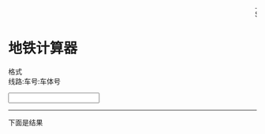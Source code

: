 <meta http-equiv="Content-Type" content="text/html; charset=utf-8">
<title>地铁计算器（Online）</title>
<body >
<marquee behavior="scroll" direction="left">上海轨道交通启用乘车扫码登记措施，手机扫描车窗二维码填写手机号，换车需再次扫码。全程戴口罩，人流不拥挤，谢谢配合！<br/>Shanghai Metro has adopted the code scanning registration measures for vehicles. The mobile phone scans the QR code of the window to fill in the mobile phone number, and the code needs to be scanned again when changing the car. Wear masks throughout, the crowd is not crowded, thank you for your cooperation!</marquee>
<h1>地铁计算器</h1>
<p>格式<br/>线路:车号:车体号</p>
<input id=mykeyword type=search onkeyup=findone()>
<hr/>
<p>下面是结果</p>
<div id=myfind></div>
<script>
var myCars=[
'JY:JY0101:JY010011<br/>',
'JY:JY0101:JY010022<br/>',
'JY:JY0101:JY010032<br/>',
'JY:JY0101:JY010041<br/>',
'JY:JY0102:JY010051<br/>',
'JY:JY0102:JY010062<br/>',
'JY:JY0102:JY010072<br/>',
'JY:JY0102:JY010081<br/>',
'JY:JY0103:JY010091<br/>',
'JY:JY0103:JY010102<br/>',
'JY:JY0103:JY010112<br/>',
'JY:JY0103:JY010121<br/>',
'JY:JY0104:JY010131<br/>',
'JY:JY0104:JY010142<br/>',
'JY:JY0104:JY010152<br/>',
'JY:JY0104:JY010161<br/>',
'JY:JY0105:JY010171<br/>',
'JY:JY0105:JY010182<br/>',
'JY:JY0105:JY010192<br/>',
'JY:JY0105:JY010201<br/>',
'JY:JY0106:JY010211<br/>',
'JY:JY0106:JY010222<br/>',
'JY:JY0106:JY010232<br/>',
'JY:JY0106:JY010241<br/>',
'JY:JY0107:JY010251<br/>',
'JY:JY0107:JY010262<br/>',
'JY:JY0107:JY010272<br/>',
'JY:JY0107:JY010281<br/>',
'T01:T0101:T010011<br/>',
'T01:T0101:T010022<br/>',
'T01:T0101:T010032<br/>',
'T01:T0101:T010041<br/>',
'T01:T0102:T010051<br/>',
'T01:T0102:T010062<br/>',
'T01:T0102:T010072<br/>',
'T01:T0102:T010081<br/>',
'T01:T0103:T010091<br/>',
'T01:T0103:T010102<br/>',
'T01:T0103:T010112<br/>',
'T01:T0103:T010121<br/>',
'T01:T0104:T010131<br/>',
'T01:T0104:T010142<br/>',
'T01:T0104:T010152<br/>',
'T01:T0104:T010161<br/>',
'T01:T0105:T010171<br/>',
'T01:T0105:T010182<br/>',
'T01:T0105:T010192<br/>',
'T01:T0105:T010201<br/>',
'T01:T0106:T010211<br/>',
'T01:T0106:T010222<br/>',
'T01:T0106:T010232<br/>',
'T01:T0106:T010241<br/>',
'T01:T0107:T010251<br/>',
'T01:T0107:T010262<br/>',
'T01:T0107:T010272<br/>',
'T01:T0107:T010281<br/>',
'T01:T0108:T010291<br/>',
'T01:T0108:T010302<br/>',
'T01:T0108:T010312<br/>',
'T01:T0108:T010321<br/>',
'T01:T0109:T010331<br/>',
'T01:T0109:T010342<br/>',
'T01:T0109:T010352<br/>',
'T01:T0109:T010361<br/>',
'T01:T0110:T010371<br/>',
'T01:T0110:T010382<br/>',
'T01:T0110:T010392<br/>',
'T01:T0110:T010401<br/>',
'T01:T0111:T010411<br/>',
'T01:T0111:T010422<br/>',
'T01:T0111:T010432<br/>',
'T01:T0111:T010441<br/>',
'17:17001:170011[首列交付的西柚。]<br/>',
'17:17001:170022[首列交付的西柚。]<br/>',
'17:17001:170033[首列交付的西柚。]<br/>',
'17:17001:170043[首列交付的西柚。170043号车厢号印刷错误，车身上显示170044。]<br/>',
'17:17001:170052[首列交付的西柚。]<br/>',
'17:17001:170061[首列交付的西柚。]<br/>',
'17:17002:170071<br/>',
'17:17002:170082<br/>',
'17:17002:170093<br/>',
'17:17002:170103<br/>',
'17:17002:170112<br/>',
'17:17002:170121<br/>',
'17:17003:170131<br/>',
'17:17003:170142<br/>',
'17:17003:170153<br/>',
'17:17003:170163<br/>',
'17:17003:170172<br/>',
'17:17003:170181<br/>',
'17:17004:170191<br/>',
'17:17004:170202<br/>',
'17:17004:170213<br/>',
'17:17004:170223<br/>',
'17:17004:170232<br/>',
'17:17004:170241<br/>',
'17:17005:170251<br/>',
'17:17005:170262<br/>',
'17:17005:170273<br/>',
'17:17005:170283<br/>',
'17:17005:170292<br/>',
'17:17005:170301<br/>',
'17:17006:170311<br/>',
'17:17006:170322<br/>',
'17:17006:170333<br/>',
'17:17006:170343<br/>',
'17:17006:170352<br/>',
'17:17006:170361<br/>',
'17:17007:170371<br/>',
'17:17007:170382<br/>',
'17:17007:170393<br/>',
'17:17007:170403<br/>',
'17:17007:170412<br/>',
'17:17007:170421<br/>',
'17:17008:170431<br/>',
'17:17008:170442<br/>',
'17:17008:170453<br/>',
'17:17008:170463<br/>',
'17:17008:170472<br/>',
'17:17008:170481<br/>',
'17:17009:170491<br/>',
'17:17009:170502<br/>',
'17:17009:170513<br/>',
'17:17009:170523<br/>',
'17:17009:170532<br/>',
'17:17009:170541<br/>',
'17:17010:170551<br/>',
'17:17010:170562<br/>',
'17:17010:170573<br/>',
'17:17010:170583<br/>',
'17:17010:170592<br/>',
'17:17010:170601<br/>',
'17:17011:170611<br/>',
'17:17011:170622<br/>',
'17:17011:170633<br/>',
'17:17011:170643<br/>',
'17:17011:170652<br/>',
'17:17011:170661<br/>',
'17:17012:170671<br/>',
'17:17012:170682<br/>',
'17:17012:170693<br/>',
'17:17012:170703<br/>',
'17:17012:170712<br/>',
'17:17012:170721<br/>',
'17:17013:170731<br/>',
'17:17013:170742<br/>',
'17:17013:170753<br/>',
'17:17013:170763<br/>',
'17:17013:170772<br/>',
'17:17013:170761<br/>',
'17:17014:170791<br/>',
'17:17014:170802<br/>',
'17:17014:170813<br/>',
'17:17014:170823<br/>',
'17:17014:170832<br/>',
'17:17014:170841<br/>',
'17:17015:170851<br/>',
'17:17015:170862<br/>',
'17:17015:170873<br/>',
'17:17015:170883<br/>',
'17:17015:170892<br/>',
'17:17015:170901<br/>',
'17:17016:170911<br/>',
'17:17016:170922<br/>',
'17:17016:170933<br/>',
'17:17016:170943<br/>',
'17:17016:170952<br/>',
'17:17016:170961<br/>',
'17:17017:170971<br/>',
'17:17017:170982<br/>',
'17:17017:170993<br/>',
'17:17017:171003<br/>',
'17:17017:171012<br/>',
'17:17017:171021<br/>',
'17:17018:171031<br/>',
'17:17018:171042<br/>',
'17:17018:171053<br/>',
'17:17018:171063<br/>',
'17:17018:171072<br/>',
'17:17018:171081<br/>',
'17:17019:171091<br/>',
'17:17019:171102<br/>',
'17:17019:171113<br/>',
'17:17019:171123<br/>',
'17:17019:171132<br/>',
'17:17019:171141<br/>',
'17:17020:171151<br/>',
'17:17020:171162<br/>',
'17:17020:171173<br/>',
'17:17020:171183<br/>',
'17:17020:171192<br/>',
'17:17020:171201<br/>',
'17:17021:171211<br/>',
'17:17021:171222<br/>',
'17:17021:171233<br/>',
'17:17021:171243<br/>',
'17:17021:171252<br/>',
'17:17021:171261<br/>',
'17:17022:171271<br/>',
'17:17022:171282<br/>',
'17:17022:171293<br/>',
'17:17022:171303<br/>',
'17:17022:171312<br/>',
'17:17022:171321<br/>',
'17:17023:171331<br/>',
'17:17023:171342<br/>',
'17:17023:171353<br/>',
'17:17023:171363<br/>',
'17:17023:171372<br/>',
'17:17023:171381<br/>',
'17:17024:171391<br/>',
'17:17024:171402<br/>',
'17:17024:171413<br/>',
'17:17024:171423<br/>',
'17:17024:171432<br/>',
'17:17024:171441<br/>',
'17:17025:171451<br/>',
'17:17025:171462<br/>',
'17:17025:171473<br/>',
'17:17025:171483<br/>',
'17:17025:171492<br/>',
'17:17025:171501<br/>',
'17:17026:171511<br/>',
'17:17026:171522<br/>',
'17:17026:171533<br/>',
'17:17026:171543<br/>',
'17:17026:171552<br/>',
'17:17026:171561<br/>',
'17:17027:171571<br/>',
'17:17027:171582<br/>',
'17:17027:171593<br/>',
'17:17027:171603<br/>',
'17:17027:171612<br/>',
'17:17027:171621<br/>',
'17:17028:171631<br/>',
'17:17028:171642<br/>',
'17:17028:171653<br/>',
'17:17028:171663<br/>',
'17:17028:171672<br/>',
'17:17028:171681<br/>',
];
function findone()
{
mykey=document.getElementById("mykeyword").value;
myfind=document.getElementById("myfind").value;
myfind="";
for (i in myCars)
{
if(myCars[i].search(mykey)>=0){myfind=myfind+myCars[i]+""}
}
document.getElementById("myfind").innerHTML=myfind;
}
</script>